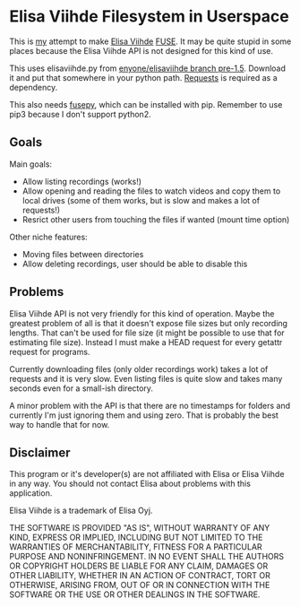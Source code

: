 Elisa Viihde Filesystem in Userspace
====================================

This is [my](https://github.com/Tomin1/) attempt to make [Elisa
Viihde](https://elisaviihde.fi/) [FUSE](https://github.com/libfuse/libfuse).
It may be quite stupid in some places because the Elisa Viihde API is not
designed for this kind of use.

This uses elisaviihde.py from [enyone/elisaviihde branch
pre-1.5](https://github.com/enyone/elisaviihde/tree/pre-1.5). Download it and
put that somewhere in your python path.
[Requests](http://docs.python-requests.org/) is required as a dependency.

This also needs [fusepy](https://github.com/terencehonles/fusepy/), which can
be installed with pip. Remember to use pip3 because I don't support python2.

Goals
-----
Main goals:
- Allow listing recordings (works!)
- Allow opening and reading the files to watch videos and copy them to local
  drives (some of them works, but is slow and makes a lot of requests!)
- Resrict other users from touching the files if wanted (mount time option)

Other niche features:
- Moving files between directories
- Allow deleting recordings, user should be able to disable this

Problems
--------
Elisa Viihde API is not very friendly for this kind of operation. Maybe the
greatest problem of all is that it doesn't expose file sizes but only recording
lengths. That can't be used for file size (it might be possible to use that for
estimating file size). Instead I must make a HEAD request for every getattr
request for programs.

Currently downloading files (only older recordings work) takes a lot of
requests and it is very slow. Even listing files is quite slow and takes many
seconds even for a small-ish directory.

A minor problem with the API is that there are no timestamps for folders and
currently I'm just ignoring them and using zero. That is probably the best way
to handle that for now.

Disclaimer
----------
This program or it's developer(s) are not affiliated with Elisa or Elisa Viihde
in any way. You should not contact Elisa about problems with this application.

Elisa Viihde is a trademark of Elisa Oyj.

THE SOFTWARE IS PROVIDED "AS IS", WITHOUT WARRANTY OF ANY KIND, EXPRESS OR
IMPLIED, INCLUDING BUT NOT LIMITED TO THE WARRANTIES OF MERCHANTABILITY,
FITNESS FOR A PARTICULAR PURPOSE AND NONINFRINGEMENT. IN NO EVENT SHALL THE
AUTHORS OR COPYRIGHT HOLDERS BE LIABLE FOR ANY CLAIM, DAMAGES OR OTHER
LIABILITY, WHETHER IN AN ACTION OF CONTRACT, TORT OR OTHERWISE, ARISING FROM,
OUT OF OR IN CONNECTION WITH THE SOFTWARE OR THE USE OR OTHER DEALINGS IN THE
SOFTWARE.

